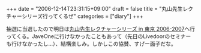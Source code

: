 +++
date = "2006-12-14T23:31:15+09:00"
draft = false
title = "丸山先生レクチャーシリーズ行ってくるぜ"
categories = ["diary"]
+++

抽選に当選したので明日は<a href="http://www.c-sq.com/modules/article/article111.html" target="_blank">丸山先生レクチャーシリーズ in 東京 2006-2007</a>へ行ってくる。JaveOneに行けなかったこともあって（先日のLivedoorのセミナーも行けなかったし…）、結構楽しみ。しかしこの協賛、すげー面子だな。
